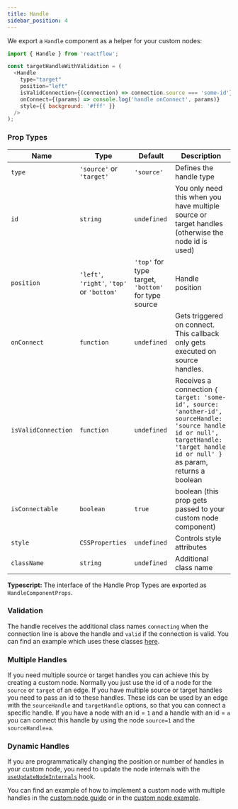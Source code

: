 ```yaml
---
title: Handle
sidebar_position: 4
---
```


We export a `Handle` component as a helper for your custom nodes:

```js
import { Handle } from 'reactflow';

const targetHandleWithValidation = (
  <Handle
    type="target"
    position="left"
    isValidConnection={(connection) => connection.source === 'some-id'}
    onConnect={(params) => console.log('handle onConnect', params)}
    style={{ background: '#fff' }}
  />
);
```

### Prop Types

| Name                | Type                                       | Default                                             | Description                                                                                                                                                                         |
| ------------------- | ------------------------------------------ | --------------------------------------------------- | ----------------------------------------------------------------------------------------------------------------------------------------------------------------------------------- |
| `type`              | `'source'` or `'target'`                   | `'source'`                                          | Defines the handle type                                                                                                                                                             |
| `id`                | `string`                                   | `undefined`                                         | You only need this when you have multiple source or target handles (otherwise the node id is used)                                                                                  |
| `position`          | `'left'`, `'right'`, `'top'` or `'bottom'` | `'top'` for type target, `'bottom'` for type source | Handle position                                                                                                                                                                     |
| `onConnect`         | `function`                                 | `undefined`                                         | Gets triggered on connect. This callback only gets executed on source handles.                                                                                                      |
| `isValidConnection` | `function`                                 | `undefined`                                         | Receives a connection `{ target: 'some-id', source: 'another-id', sourceHandle: 'source handle id or null', targetHandle: 'target handle id or null' }` as param, returns a boolean |
| `isConnectable`     | `boolean`                                  | `true`                                              | boolean (this prop gets passed to your custom node component)                                                                                                                       |
| `style`             | `CSSProperties`                            | `undefined`                                         | Controls style attributes                                                                                                                                                           |
| `className`         | `string`                                   | `undefined`                                         | Additional class name                                                                                                                                                               |

**Typescript:** The interface of the Handle Prop Types are exported as `HandleComponentProps`.

### Validation

The handle receives the additional class names `connecting` when the connection line is above the handle and `valid` if the connection is valid. You can find an example which uses these classes [here](/docs/examples/interaction/validation/).

### Multiple Handles

If you need multiple source or target handles you can achieve this by creating a custom node. Normally you just use the id of a node for the `source` or `target` of an edge. If you have multiple source or target handles you need to pass an id to these handles. These ids can be used by an edge with the `sourceHandle` and `targetHandle` options, so that you can connect a specific handle. If you have a node with an id = `1` and a handle with an id = `a` you can connect this handle by using the node `source=1` and the `sourceHandle=a`.

### Dynamic Handles

If you are programmatically changing the position or number of handles in your custom node, you need to update the node internals with the [`useUpdateNodeInternals`](/docs/api/hooks/use-update-node-internals/) hook.

You can find an example of how to implement a custom node with multiple handles in the [custom node guide](/docs/guides/custom-nodes) or in the [custom node example](/docs/examples/nodes/custom-node/).
